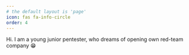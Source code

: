 ```yaml
---
# the default layout is 'page'
icon: fas fa-info-circle
order: 4
---
```


Hi. I am a young junior pentester, who dreams of opening  own red-team company 😁
